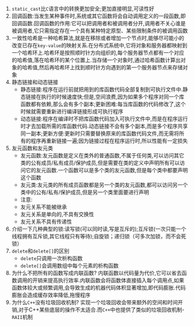 1. `static_cast`比`C`语言中的转换更加安全;更加直接明显,可读性好
2. 回调函数:当发生某种事件时,系统或其它函数将会自动调用定义的一段函数,即回调函数.回调函数的作用:它可以把调用者和被调用者分开,调用者不关心谁是被调用者,它只需指定存在一个具有某种特定原型、某些限制条件的被调用函数
3. 一致性哈希是一种哈希算法,就是在移除或者增加一个节点时,能够尽可能小的改变已存在`key-value`的映射关系.在分布式系统中,它将对象和服务器都映射到一个哈希环上.哈希环是按照顺时针方向组织的,每个服务器节点都有一个对应的哈希值,落在哈希环的某个位置上.当存储一个对象时,通过哈希函数计算出对象的哈希值,然后再哈希环上找到顺时针方向遇到的第一个服务器节点来存储对象
4. 静态链接和动态链接
   * 静态链接:程序在运行前就把用到的库函数代码全部复制到可执行文件中.静态链接在执行的时候速度快;但是,空间浪费,因为如果多个程序对同一个库函数都有依赖,那么会有多个副本;更新困难:每当库函数的代码修改了,这个时候就需要重新进行编译链接形成可执行程序
   * 动态链接:程序在编译时不把库函数代码加入可执行文件中,而是在程序运行时才去加载所需的库函数代码.动态链接不会有多个副本,而是多个程序共享同一副本;更新方便:更新时只需要替换原来的库函数代码文件,而无需将所有的程序再重新链接一遍;因为链接过程在程序运行时,所以性能有一定损失
5. 友元函数和友元类
   * 友元函数:友元函数是定义在类外的普通函数,不属于任何类,可以访问其它类的公有成员/私有成员/保护成员,但是需要在类的定义中声明所有可以访问它的友元函数.一个函数可以是多个类的友元函数,但是每个类中都要声明这个函数
   * 友元类:友元类的所有成员函数都是另一个类的友元函数,都可以访问另一个类中的公有/私有/保护成员,但是另一个类里面要进行声明
   * 注意:
    - 友元关系不能被继承
    - 友元关系是单向的,不具有交换性
    - 友元关系不具有传递性
6. 介绍一下几种典型的锁:读写锁(可以同时读,写是互斥的);互斥锁(一次只能一个线程拥有互斥锁,其它线程只有等待);自旋锁；递归锁（可多次加锁，而不会死锁）
7. `delete`和`delete[]`的区别
   * `delete`只调用一次析构函数
   * `delete[]`会调用数组中每个元素的析构函数
8. 为什么不把所有的函数写成内联函数?
   内联函数以代码量为代价,它可以省去函数调用的开销来提高执行效率.内联函数会将函数体直接插入每个调用点,如果函数体较大或频繁调用,会导致生成的机器代码体积显著增加,即代码膨胀.代码膨胀会造成缓存效率降低,拖慢程序
9. 为什么`C++`没有垃圾回收机制?
    实现一个垃圾回收会带来额外的空间和时间开销,对于C++某些底层的操作不太适合.而`C++`中也提供了类似的垃圾回收机制-`RAII`机制